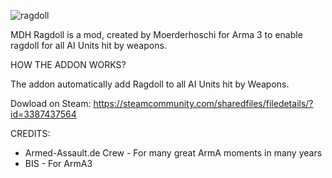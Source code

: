 ![ragdoll](https://github.com/user-attachments/assets/4368301e-3ab1-462b-b240-e7eae34afd65)

MDH Ragdoll is a mod, created by Moerderhoschi for Arma 3 to enable ragdoll for all AI Units hit by weapons.

HOW THE ADDON WORKS?

The addon automatically add Ragdoll to all AI Units hit by Weapons.

Dowload on Steam: https://steamcommunity.com/sharedfiles/filedetails/?id=3387437564

CREDITS:
- Armed-Assault.de Crew - For many great ArmA moments in many years
- BIS - For ArmA3

